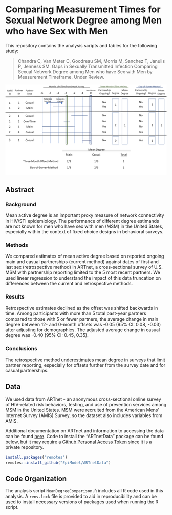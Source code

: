 # Comparing Measurement Times for Sexual Network Degree among Men who have Sex with Men


This repository contains the analysis scripts and tables for the following study:

> Chandra C, Van Meter C, Goodreau SM, Morris M, Sanchez T, Janulis P, Jenness SM. Gaps in Sexually Transmitted Infection Comparing Sexual Network Degree among Men who have Sex with Men by Measurement Timeframe. Under Review. 

<img src="https://github.com/EpiModel/Mean-Degree-Analysis/blob/master/Figures/Figure1.png">

## Abstract

### Background

Mean active degree is an important proxy measure of network connectivity in HIV/STI epidemiology. The performance of different degree estimands are not known for men who have sex with men (MSM) in the United States, especially within the context of fixed choice designs in behavioral surveys.

### Methods

We compared estimates of mean active degree based on reported ongoing main and casual partnerships (current method) against dates of first and last sex (retrospective method) in ARTnet, a cross-sectional survey of U.S. MSM with partnership reporting limited to the 5 most recent partners. We used linear regression to understand the impact of this data truncation on differences between the current and retrospective methods. 

### Results

Retrospective estimates declined as the offset was shifted backwards in time. Among participants with more than 5 total past-year partners compared to those with 5 or fewer partners, the average change in main degree between 12- and 0-month offsets was -0.05 (95% CI:  0.08, -0.03) after adjusting for demographics. The adjusted average change in casual degree was -0.40 (95% CI:  0.45,  0.35).

### Conclusions

The retrospective method underestimates mean degree in surveys that limit partner reporting, especially for offsets further from the survey date and for casual partnerships.

## Data

We used data from ARTnet - an anonymous cross-sectional online survey of HIV-related risk behaviors, testing, and use of prevention services among MSM in the United States. MSM were recruited from the American Mens’ Internet Survey (AMIS) Survey, so the dataset also includes variables from AMIS.

Additional documentation on ARTnet and information to accessing the data can be found [here](https://github.com/EpiModel/ARTnetData). Code to install the “ARTnetData” package can be found below, but it may require a [Github Personal Access Token](https://help.github.com/en/articles/creating-a-personal-access-token-for-the-command-line) since it is a private repository.

```r
install.packages("remotes")
remotes::install_github("EpiModel/ARTnetData")
```

## Code Organization

The analysis script `MeanDegreeComparison.R` includes all R code used in this analysis. A `renv.lock` file is provided to aid in reproducibility and can be used to install necessary versions of packages used when running the R script. 

